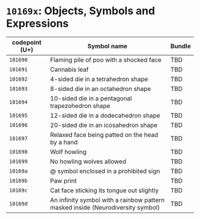 # `10169x`: Objects, Symbols and Expressions

| codepoint (U+) | Symbol name | Bundle |
| ---- | ---- | ---- |
| `101690` | Flaming pile of poo with a shocked face | TBD |
| `101691` | Cannabis leaf | TBD |
| `101692` | 4-sided die in a tetrahedron shape | TBD |
| `101693` | 8-sided die in an octahedron shape | TBD |
| `101694` | 10-sided die in a pentagonal trapezohedron shape | TBD |
| `101695` | 12-sided die in a dodecahedron shape | TBD |
| `101696` | 20-sided die in an icosahedron shape | TBD |
| `101697` | Relaxed face being patted on the head by a hand | TBD |
| `101698` | Wolf howling  | TBD |
| `101699` | No howling wolves allowed | TBD |
| `10169a` | @ symbol enclosed in a prohibited sign | TBD |
| `10169b` | Paw print | TBD |
| `10169c` | Cat face sticking its tongue out slightly | TBD |
| `10169d` | An infinity symbol with a rainbow pattern masked inside (Neurodiversity symbol) | TBD | 
